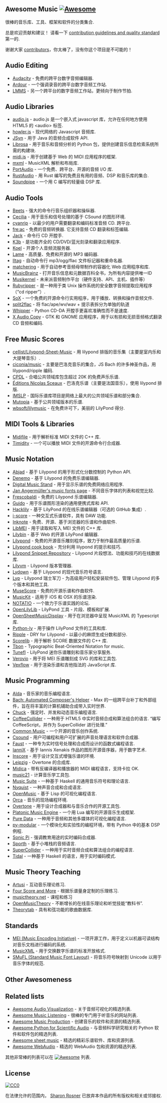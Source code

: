 <div class="github-widget" data-repo="ciconia/awesome-music"></div>

## Awesome Music [![Awesome](https://cdn.rawgit.com/sindresorhus/awesome/d7305f38d29fed78fa85652e3a63e154dd8e8829/media/badge.svg)](https://github.com/sindresorhus/awesome)

很棒的音乐库、工具、框架和软件的分类集合.

总是欢迎贡献和建议！ 请看一下 [contribution guidelines and quality standard](https://github.com/ciconia/awesome-music/blob/master/CONTRIBUTING.md) 第一的.

谢谢大家 [contributors](https://github.com/ciconia/awesome-music/graphs/contributors)，你太棒了，没有你这个项目是不可能的！


## Audio Editing

* [Audacity](https://github.com/audacity/audacity) - 免费的跨平台数字音频编辑器.
* [Ardour](http://ardour.org/) - 一个强调录音的跨平台数字音频工作站.
* [LMMS](https://lmms.io/) - 另一个跨平台的数字音频工作站，更倾向于制作节拍.

## Audio Libraries

* [audio.js](https://github.com/kolber/audiojs) - audio.js 是一个嵌入式 javascript 库，允许在任何地方使用 HTML5 的 &lt;audio&gt; 标签.
* [howler.js](https://github.com/goldfire/howler.js) - 现代网络的 Javascript 音频库.
* [JSyn](http://www.softsynth.com/jsyn/) - 用于 Java 的音频合成软件 API.
* [Librosa](https://github.com/librosa/librosa) - 用于音乐和音频分析的 Python 包，提供创建音乐信息检索系统所需的构建块.
* [midi.js](https://github.com/mudcube/MIDI.js) - 用于创建基于 Web 的 MIDI 应用程序的框架.
* [mxml](https://github.com/venturemedia/mxml) - MusicXML 解析和布局库.
* [PortAudio](http://www.portaudio.com/) - 一个免费、跨平台、开源的音频 I/O 库.
* [RustAudio](https://github.com/RustAudio) - 用 Rust 编写的免费且有用的音频、DSP 和音乐库的集合.
* [Soundpipe](https://pbat.ch/proj/soundpipe.html) - 一个用 C 编写的轻量级 DSP 库.

## Audio Tools

* [Beets](http://beets.io/) - 强大的命令行音乐组织器和操纵器.
* [Cecilia](https://github.com/belangeo/cecilia5) - 用于音乐和信号处理的基于 CSound 的图形环境.
* [cyanrip](https://github.com/atomnuker/cyanrip)  - 以最少的用户需要翻录和编码标准音频 CD. 跨平台.
* [fre:ac](https://github.com/enzo1982/freac)  - 免费的音频转换器. 它支持音频 CD 翻录和标签编辑.
* [Jack](https://github.com/jack-cli-cd-ripper/jack) - 命令行 CD 开膛手.
* [K3b](https://github.com/KDE/k3b) - 是功能齐全的 CD/DVD/蓝光刻录和翻录应用程序.
* [Koel](https://github.com/phanan/koel) - 开源个人音频流服务器.
* [Lame](http://lame.sourceforge.net/) - 高质量、免费和开源的 MP3 编码器.
* [lltag](https://github.com/bgoglin/lltag) - 自动命令行 mp3/ogg/flac 文件标记器和重命名器.
* [matchering](https://github.com/sergree/matchering) - 用于自动参考音频母带制作的容器化 Web 应用程序和库.
* [MusicBrainz](https://musicbrainz.org) - 打开音乐信息和元数据百科全书，为所有内容提供唯一ID
* [Musikernel](https://github.com/j3ffhubb/musikernel) - 未来派音频制作平台（硬件支持、API、主机、插件等）
* [Rubyripper](https://github.com/bleskodev/rubyripper) - 是一种用于类 Unix 操作系统的安全数字音频提取应用程序（“cd ripper”）.
* [SoX](http://sox.sourceforge.net/) - 一个免费的开源命令行实用程序，用于播放、转换和操作音频文件.
* [split2flac](https://github.com/ftrvxmtrx/split2flac) - 将 flac/ape/wv/wav + 提示表拆分为单独的轨道
* [Whipper](https://github.com/JoeLametta/whipper) - Python CD-DA 开膛手更喜欢准确性而不是速度.
* [X Audio Copy](https://github.com/giorgiofranceschi/xaudiocopy) - GTK 和 GNOME 应用程序，用于以有损和无损音频格式翻录 CD 音频和编码.

## Free Music Scores

* [cellist/Lilypond-Sheet-Music](https://github.com/cellist/Lilypond-Sheet-Music) - 用 lilypond 排版的音乐集（主要是室内乐和大提琴音乐）.
* [ciconia/music](https://github.com/ciconia/music) - 主要是巴洛克音乐的集合，JS Bach 的许多神圣作品，用 lilypond/ripple 编码.
* [CPDL](http://www.cpdl.org/) - 合唱公共领域库包含超过 20K 的免费声乐乐谱.
* [Éditions Nicolas Sceaux](https://github.com/nsceaux/nenuvar) - 巴洛克乐谱（主要是法国音乐），使用 lilypond 排版.
* [IMSLP](http://imslp.org/) - 国际乐谱库项目是网络上最大的公共领域乐谱和部分集合.
* [Mutopia](https://github.com/MutopiaProject/MutopiaProject) - 基于公共领域版本的乐谱.
* [wbsoft/lilymusic](https://github.com/wbsoft/lilymusic) - 在免费许可下，美丽的 LilyPond 得分.

## MIDI Tools & Libraries

* [Midifile](http://midifile.sapp.org/) - 用于解析标准 MIDI 文件的 C++ 库.
* [Timidity](http://timidity.sourceforge.net/) - 一个可以播放 MIDI 文件的开源命令行合成器.

## Music Notation

* [Abjad](http://abjad.mbrsi.org/) - 基于 Lilypond 的用于形式化分数控制的 Python API.
* [Denemo](http://www.denemo.org/) - 基于 Lilypond 的免费乐谱编辑器.
* [Digital Music Stand](https://github.com/PatWie/digitalmusicstand) - 用于显示乐谱的免费网络应用程序.
* [Jan Angermüller's music fonts page](http://elbsound.studio/music_fonts.php) - 不同音乐字体的列表和视觉比较.
* [Frescobaldi](https://github.com/wbsoft/frescobaldi) - 免费的 Lilypond 乐谱编辑器.
* [Guido](http://guidolib.sourceforge.net/) - 用于乐谱图形渲染的通用便携式库和 API.
* [Hacklily](https://www.hacklily.org) - 基于 LilyPond 的在线乐谱编辑器（可选的 GitHub 集成）.
* [i-score](http://www.i-score.org) - 一种交互式乐谱软件，具有 DAW 功能.
* [Inknote](https://github.com/MichalPaszkiewicz/inknote) - 免费、开源、基于浏览器的乐谱和作曲软件.
* [LibMEI](https://github.com/DDMAL/libmei) - 用于读取和写入 MEI 文件的 C++ 库.
* [Lilybin](http://lilybin.com/) - 基于 Web 的开源 LilyPond 编辑器.
* [Lilypond](http://lilypond.org/) - 免费的开源音乐雕刻程序，致力于制作最高质量的乐谱.
* [Lilypond cook book](https://github.com/noteflakes/lilypond-cookbook/wiki/) - 充分利用 lilypond 的提示和技巧.
* [Lilypond Snippet Repository](http://lsr.di.unimi.it/) - Lilypond 片段想法、功能和技巧的在线数据库.
* [Lilyvm](https://github.com/olsonpm/lilyvm) - Lilypond 版本管理器.
* [Lydown](https://github.com/ciconia/lydown) - 基于 Lilypond 的现代音乐符号语言.
* [Lyp](https://github.com/noteflakes/lyp) - Lilypond 瑞士军刀 - 为高级用户轻松安装软件包、管理 Lilypond 的多个版本和其他工具.
* [MuseScore](https://github.com/musescore/MuseScore) - 免费的开源乐谱和作曲软件.
* [MusicKit](https://github.com/venturemedia/musickit) - 适用于 iOS 和 OSX 的乐谱渲染.
* [NOTATIO](http://notat.io/) - 一个致力于乐谱实践的论坛.
* [OpenLilyLib](https://github.com/openlilylib/snippets/) - LilyPond 工具 - 片段、模板和扩展.
* [OpenSheetMusicDisplay](https://github.com/opensheetmusicdisplay/opensheetmusicdisplay) - 用于在浏览器中呈现 MusicXML 的 Typescript 库.
* [Python-ly](https://pypi.python.org/pypi/python-ly) - 用于操作 LilyPond 文件的工具和库.
* [Ripple](https://github.com/ciconia/ripple/) - DRY for Lilypond - 以最小的麻烦生成分数和部分.
* [Scorelib](http://scorelib.sapp.org/) - 用于解析 SCORE 数据文件的 C++ 库.
* [Tbon](https://github.com/Michael-F-Ellis/tbon) - Typographic Beat-Oriented Notation for music.
* [Tunefl](https://github.com/tiredpixel/tunefl) - LilyPond 迷你乐谱雕刻和音乐家分享服务.
* [Verovio](https://github.com/rism-ch/verovio) - 用于将 MEI 乐谱雕刻成 SVG 的库和工具包.
* [Vexflow](https://github.com/0xfe/vexflow) - 用于渲染乐谱和吉他指法的 JavaScript 库.

## Music Programming

* [Alda](https://github.com/alda-lang/alda) - 音乐家的音乐编程语言.
* [Bach: Automated Composer's Helper](http://www.bachproject.net/) - Max 的一组跨平台补丁和外部组件，旨在将丰富的计算机辅助合成带入实时世界.
* [Chuck](https://github.com/ccrma/chuck) - 强定时、并发和动态音乐编程语言.
* [CoffeeCollider](https://github.com/mohayonao/CoffeeCollider)  - 一种用于 HTML5 中实时音频合成和算法组合的语言.  “编写 CoffeeScript，并作为 SuperCollider 进行处理.”
* [Common Music](http://commonmusic.sourceforge.net/) - 一个开源的音乐创作系统.
* [Csound](http://csound.github.io/) - 用户可编程和用户可扩展的声音处理语言和软件合成器.
* [Faust](http://faust.grame.fr/) - 一种专为实时信号处理和合成而设计的函数式编程语言.
* [IanniX](https://github.com/iannix/IanniX) - 基于 Iannis Xenakis 作品的图形开源音序器，用于数字艺术.
* [Inscore](http://inscore.sourceforge.net/) - 用于设计交互式增强乐谱的环境.
* [Leipzig](https://github.com/ctford/leipzig) - Overtone 的合成库.
* [Midica](https://github.com/truj/midica) - 带有反编译器和播放器的 MIDI 编程语言，支持卡拉 OK.
* [music21](http://web.mit.edu/music21/) - 计算音乐学工具包.
* [Music Suite](http://music-suite.github.io/docs/ref/) - 一种基于 Haskell 的通用音乐符号和理论语言.
* [Nyquist](https://www.cs.cmu.edu/~music/nyquist/) - 一种声音合成和合成语言.
* [OpenMusic](http://repmus.ircam.fr/openmusic/home) - 基于 Lisp 的可视化编程语言.
* [Orca](https://github.com/hundredrabbits/Orca) - 音乐的现场编程环境.
* [Overtone](https://github.com/overtone/overtone/) - 用于设计合成器和与音乐合作的开源工具包.
* [Platonic Music Engine](http://www.platonicmusicengine.com/) - 一个用 Lua 编写的开源音乐生成框架.
* [Pure Data](http://puredata.info/) - 一种用于音频和其他多媒体的可视化编程语言.
* [py-modular](http://py-modular.readthedocs.io/) - 一个模块化和实验性的编程环境，带有 Python 中的基本 DSP 例程.
* [Sonic Pi](http://sonic-pi.net/) - 强调教育用途的实时编码合成器.
* [Sporth](https://pbat.ch/proj/sporth.html) - 基于小堆栈的音频语言.
* [SuperCollider](http://supercollider.github.io/) - 一种用于实时音频合成和算法组合的编程语言.
* [Tidal](http://tidal.lurk.org/) - 一种基于 Haskell 的语言，用于实时编码模式.

## Music Theory Teaching

* [Artusi](https://www.artusi.xyz) - 互动音乐理论练习.
* [Four Score and More](https://fourscoreandmore.org/) - 根据乐谱量身定制的乐理练习.
* [musictheory.net](https://www.musictheory.net) - 课程和练习
* [OpenMusicTheory](http://openmusictheory.com/) - 不断增长的在线音乐理论和听觉技能“教科书”.
* [Theorytab](https://www.hooktheory.com/theorytab) - 具有和弦功能的歌曲数据库.

## Standards

* [MEI (Music Encoding Initiative)](http://music-encoding.org/) - 一项开源工作，用于定义以机器可读结构对音乐文档进行编码的系统.
* [MusicXML](http://www.musicxml.com/) - 用于交换数字乐谱的标准开放格式.
* [SMuFL (Standard Music Font Layout)](http://www.smufl.org/) - 将音乐符号映射到 Unicode 以用于音乐字体的规范.

## Other Awesomeness

## Related lists

* [Awesome Audio Visualization](https://github.com/willianjusten/awesome-audio-visualization) - 关于音频可视化的精选列表.
* [Awesome Music Listening](https://github.com/ybayle/awesome-music-listening) - 很棒的专门用于听音乐的网站列表.
* [Awesome Music Production](https://github.com/adius/awesome-music-production) - 创建音乐的软件和资源的精选列表.
* [Awesome Python for Scientific Audio](https://github.com/faroit/awesome-python-scientific-audio) - 与音频科学研究相关的 Python 软件和软件包的精选列表.
* [Awesome sheet music](https://github.com/adius/awesome-sheet-music) - 精选的精彩乐谱软件、库和资源列表.
* [Awesome WebAudio](https://github.com/notthetup/awesome-webaudio) - 精选的 WebAudio 包和资源的精选列表.

其他非常棒的列表可以在 [![Awesome](https://cdn.rawgit.com/sindresorhus/awesome/d7305f38d29fed78fa85652e3a63e154dd8e8829/media/badge.svg)](https://github.com/sindresorhus/awesome) 列表.

## License

[![CC0](https://i.creativecommons.org/p/zero/1.0/88x31.png)](https://creativecommons.org/publicdomain/zero/1.0/)

在法律允许的范围内， [Sharon Rosner](http://github.com/ciconia) 已放弃本作品的所有版权和相关或邻接权.

